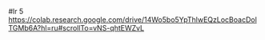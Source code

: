 #lr 5
https://colab.research.google.com/drive/14Wo5bo5YpThlwEQzLocBoacDolTGMb6A?hl=ru#scrollTo=vNS-qhtEWZvL
